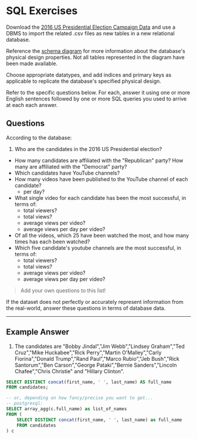 # SQL Exercises

Download the
 [2016 US Presidential Election Campaign Data](https://github.com/gwu-business/2016-campaign-data/tree/master/data)
 and use a DBMS to import the related .csv files as new tables in a new relational database.

Reference the [schema diagram](https://github.com/gwu-business/2016-campaign-data/tree/master/design/erd.svg) for more information about the database's physical design properties. Not all tables represented in the diagram have been made available.

Choose appropriate datatypes, and add indices and primary keys as applicable to replicate the database's specified physical design.

Refer to the specific questions below. For each, answer it using one or more English sentences followed by one or more SQL queries you used to arrive at each each answer.

## Questions

According to the database:

 1. Who are the candidates in the 2016 US Presidential election?
 * How many candidates are affiliated with the "Republican" party? How many are affiliated with the "Democrat" party?
 * Which candidates have YouTube channels?
 * How many videos have been published to the YouTube channel of each candidate?
   + per day?
 * What single video for each candidate has been the most successful, in terms of:
   + total viewers?
   + total views?
   + average views per video?
   + average views per day per video?
 * Of all the videos, which 25 have been watched the most, and how many times has each been watched?
 * Which five candidate's youtube channels are the most successful, in terms of:
   + total viewers?
   + total views?
   + average views per video?
   + average views per day per video?

> Add your own questions to this list!

If the dataset does not perfectly or accurately represent information from the real-world, answer these questions in terms of database data.

<hr>

## Example Answer

1) The candidates are "Bobby Jindal","Jim Webb","Lindsey Graham","Ted Cruz","Mike Huckabee","Rick Perry","Martin O'Malley","Carly Fiorina","Donald Trump","Rand Paul","Marco Rubio","Jeb Bush","Rick Santorum","Ben Carson","George Pataki","Bernie Sanders","Lincoln Chafee","Chris Christie" and "Hillary Clinton".

```` sql
SELECT DISTINCT concat(first_name, ' ', last_name) AS full_name
FROM candidates;
````

```` sql
-- or, depending on how fancy/precise you want to get...
-- postgresql:
SELECT array_agg(c.full_name) as list_of_names
FROM (
    SELECT DISTINCT concat(first_name, ' ', last_name) as full_name
    FROM candidates
) c
````
